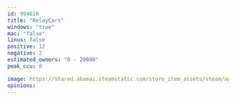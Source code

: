 ```yaml
---
id: 994610
title: "RelayCars"
windows: "true"
mac: "false"
linux: false
positive: 12
negative: 2
estimated_owners: "0 - 20000"
peak_ccu: 0

image: https://shared.akamai.steamstatic.com/store_item_assets/steam/apps/994610/header.jpg?t=1561149060
opinions:
---
```

